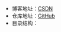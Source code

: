 - 博客地址：[CSDN](https://blog.csdn.net/yangshuaionline)
- 仓库地址：[GitHub](https://github.com/yangshuaionline/YsSpringBoot)
- 目录结构：